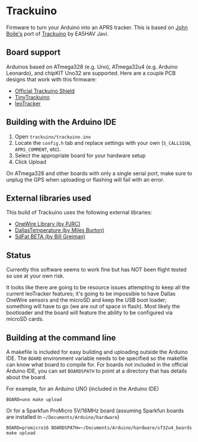 Trackuino
=========
Firmware to turn your Arduino into an APRS tracker. This is based on [John Boile's](https://github.com/johnboiles/trackuino) port of [Trackuino](http://code.google.com/p/trackuino) by EA5HAV Javi.

Board support
-------------
Arduinos based on ATmega328 (e.g. Uno), ATmega32u4 (e.g. Arduino Leonardo), and chipKIT Uno32 are supported. Here are a couple PCB designs that work with this firmware:

* [Official Trackuino Shield](https://code.google.com/p/trackuino/wiki/TrackuinoShield22)
* [TinyTrackuino](https://github.com/johnboiles/tinytrackuino)
* [leoTracker](https://github.com/KF7FER/leoTracker)

Building with the Arduino IDE
-----------------------------

1. Open `trackuino/trackuino.ino`
2. Locate the `config.h` tab and replace settings with your own (`S_CALLSIGN`, `APRS_COMMENT`, etc).
3. Select the appropriate board for your hardware setup
4. Click Upload

On ATmega328 and other boards with only a single serial port, make sure to unplug the GPS when uploading or flashing will fail with an error.

External libraries used
----------------------------

This build of Trackuino uses the following external libraries:

* [OneWire Library (by PJRC)](https://www.pjrc.com/teensy/td_libs_OneWire.html)
* [DallasTemperature (by Miles Burton)](http://milesburton.com/Dallas_Temperature_Control_Library)
* [SdFat BETA (by Bill Greiman)](https://github.com/greiman/SdFat-beta)

Status
----------------------------

Currently this software seems to work fine but has NOT been flight tested so use at your own risk.

It looks like there are going to be resource issues attempting to keep all the current leoTracker features; it's going to be impossible to have Dallas OneWire sensors and the microSD and keep the USB boot loader; something will have to go (we are out of space in flash).  Most likely the bootloader and the board will feature the ability to be configured via microSD cards.


Building at the command line
----------------------------
A makefile is included for easy building and uploading outside the Arduino IDE. The `BOARD` environment variable needs to be specified so the makefile can know what board to compile for. For boards not included in the official Arduino IDE, you can set `BOARDSPATH` to point at a directory that has details about the board.

For example, for an Arduino UNO (included in the Arduino IDE)

    BOARD=uno make upload

Or for a Sparkfun ProMicro 5V/16MHz board (assuming Sparkfun boards are installed in `~/Documents/Arduino/hardware`)

    BOARD=promicro16 BOARDSPATH=~/Documents/Arduino/hardware/sf32u4_boards make upload
